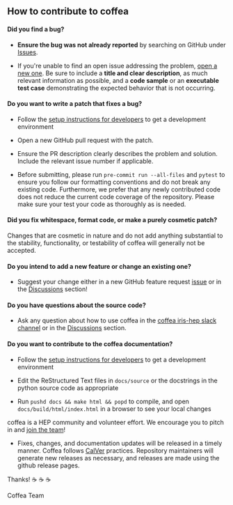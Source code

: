 ## How to contribute to coffea

#### **Did you find a bug?**

* **Ensure the bug was not already reported** by searching on GitHub under [Issues](https://github.com/CoffeaTeam/coffea/issues).

* If you're unable to find an open issue addressing the problem, [open a new one](https://github.com/CoffeaTeam/coffea/issues/new). Be sure to include a **title and clear description**, as much relevant information as possible, and a **code sample** or an **executable test case** demonstrating the expected behavior that is not occurring.

#### **Do you want to write a patch that fixes a bug?**

* Follow the [setup instructions for developers](https://coffeateam.github.io/coffea/installation.html#for-developers) to get a development environment

* Open a new GitHub pull request with the patch.

* Ensure the PR description clearly describes the problem and solution. Include the relevant issue number if applicable.

* Before submitting, please run `pre-commit run --all-files` and `pytest` to ensure you follow our formatting conventions and do not break any existing code. Furthermore, we prefer that any newly contributed code does not reduce the current code coverage of the repository. Please make sure your test your code as thoroughly as is needed.

#### **Did you fix whitespace, format code, or make a purely cosmetic patch?**

Changes that are cosmetic in nature and do not add anything substantial to the stability, functionality, or testability of coffea will generally not be accepted.

#### **Do you intend to add a new feature or change an existing one?**

* Suggest your change either in a new GitHub feature request [issue](https://github.com/CoffeaTeam/coffea/issues) or in the [Discussions](https://github.com/CoffeaTeam/coffea/discussions) section!

#### **Do you have questions about the source code?**

* Ask any question about how to use coffea in the [coffea iris-hep slack channel](https://iris-hep.slack.com) or in the [Discussions](https://github.com/CoffeaTeam/coffea/discussions) section.

#### **Do you want to contribute to the coffea documentation?**

* Follow the [setup instructions for developers](https://coffeateam.github.io/coffea/installation.html#for-developers) to get a development environment

* Edit the ReStructured Text files in `docs/source` or the docstrings in the python source code as appropriate

* Run `pushd docs && make html && popd` to compile, and open `docs/build/html/index.html` in a browser to see your local changes

coffea is a HEP community and volunteer effort. We encourage you to pitch in and [join the team](mailto:cms-coffea@cern.ch)!

* Fixes, changes, and documentation updates will be released in a timely manner. Coffea follows [CalVer](https://calver.org/) practices. Repository maintainers will generate new releases as necessary, and releases are made using the github release pages. 

Thanks! :coffee: :coffee: :coffee:

Coffea Team
